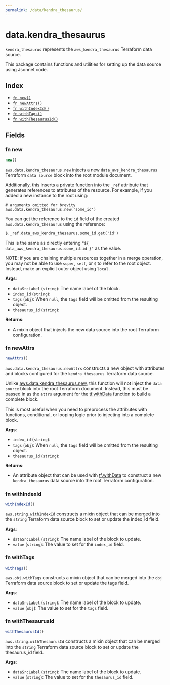 ```yaml
---
permalink: /data/kendra_thesaurus/
---
```


# data.kendra_thesaurus

`kendra_thesaurus` represents the `aws_kendra_thesaurus` Terraform data source.



This package contains functions and utilities for setting up the data source using Jsonnet code.


## Index

* [`fn new()`](#fn-new)
* [`fn newAttrs()`](#fn-newattrs)
* [`fn withIndexId()`](#fn-withindexid)
* [`fn withTags()`](#fn-withtags)
* [`fn withThesaurusId()`](#fn-withthesaurusid)

## Fields

### fn new

```ts
new()
```


`aws.data.kendra_thesaurus.new` injects a new `data_aws_kendra_thesaurus` Terraform `data source`
block into the root module document.

Additionally, this inserts a private function into the `_ref` attribute that generates references to attributes of the
resource. For example, if you added a new instance to the root using:

    # arguments omitted for brevity
    aws.data.kendra_thesaurus.new('some_id')

You can get the reference to the `id` field of the created `aws.data.kendra_thesaurus` using the reference:

    $._ref.data_aws_kendra_thesaurus.some_id.get('id')

This is the same as directly entering `"${ data_aws_kendra_thesaurus.some_id.id }"` as the value.

NOTE: if you are chaining multiple resources together in a merge operation, you may not be able to use `super`, `self`,
or `$` to refer to the root object. Instead, make an explicit outer object using `local`.

**Args**:
  - `dataSrcLabel` (`string`): The name label of the block.
  - `index_id` (`string`): 
  - `tags` (`obj`):  When `null`, the `tags` field will be omitted from the resulting object.
  - `thesaurus_id` (`string`): 

**Returns**:
- A mixin object that injects the new data source into the root Terraform configuration.


### fn newAttrs

```ts
newAttrs()
```


`aws.data.kendra_thesaurus.newAttrs` constructs a new object with attributes and blocks configured for the `kendra_thesaurus`
Terraform data source.

Unlike [aws.data.kendra_thesaurus.new](#fn-kendrathesaurusnew), this function will not inject the `data source`
block into the root Terraform document. Instead, this must be passed in as the `attrs` argument for the
[tf.withData](https://github.com/tf-libsonnet/core/tree/main/docs#fn-withdata) function to build a complete block.

This is most useful when you need to preprocess the attributes with functions, conditional, or looping logic prior to
injecting into a complete block.

**Args**:
  - `index_id` (`string`): 
  - `tags` (`obj`):  When `null`, the `tags` field will be omitted from the resulting object.
  - `thesaurus_id` (`string`): 

**Returns**:
  - An attribute object that can be used with [tf.withData](https://github.com/tf-libsonnet/core/tree/main/docs#fn-withdata) to construct a new `kendra_thesaurus` data source into the root Terraform configuration.


### fn withIndexId

```ts
withIndexId()
```

`aws.string.withIndexId` constructs a mixin object that can be merged into the `string`
Terraform data source block to set or update the index_id field.



**Args**:
  - `dataSrcLabel` (`string`): The name label of the block to update.
  - `value` (`string`): The value to set for the `index_id` field.


### fn withTags

```ts
withTags()
```

`aws.obj.withTags` constructs a mixin object that can be merged into the `obj`
Terraform data source block to set or update the tags field.



**Args**:
  - `dataSrcLabel` (`string`): The name label of the block to update.
  - `value` (`obj`): The value to set for the `tags` field.


### fn withThesaurusId

```ts
withThesaurusId()
```

`aws.string.withThesaurusId` constructs a mixin object that can be merged into the `string`
Terraform data source block to set or update the thesaurus_id field.



**Args**:
  - `dataSrcLabel` (`string`): The name label of the block to update.
  - `value` (`string`): The value to set for the `thesaurus_id` field.
